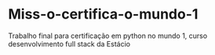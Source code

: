 # Miss-o-certifica-o-mundo-1
Trabalho final para certificação em python no mundo 1, curso desenvolvimento full stack da Estácio
